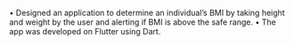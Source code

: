 • Designed an application to determine an individual’s BMI by taking height and weight by the user and alerting
if BMI is above the safe range.
• The app was developed on Flutter using Dart.
